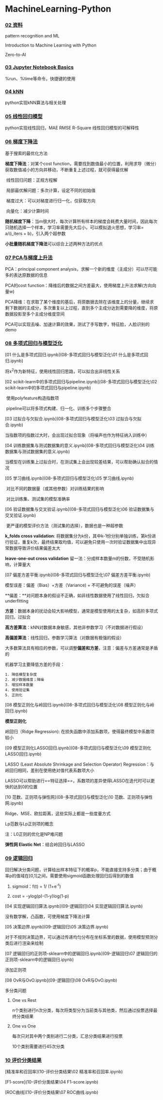# MachineLearning-Python

### [02 资料](02-Machine-Learning-Basics)


pattern recognition and ML

Introduction to Machine Learning with Python

Zero-to-AI

### [03 Jupyter Notebook Basics](03-Jupyter-Notebook-Basics)

%run、%time等命令，快捷键的使用

### [04 kNN](04-kNN/)

python实现kNN算法与相关处理

### [05 线性回归模型](05-regression/)
python实现线性回归，MAE RMSE R-Square
线性回归模型的可解释性

### [06 梯度下降法](06-梯度下降法)

基于搜索的最优化方法

**梯度下降法**：对某个cost function，需要找到数值最小的位置，利用求导（微分）获取数值减小的方向并移动，不断重复上述过程，就可获得最优解

​	线性回归问题：正规方程解

​	局部最优解问题：多次计算，设定不同的初始值

​	梯度过大：可以对梯度进行归一化，仅获取方向

​	向量化：减少计算时间

**随机梯度下降**：当m很大时，每次计算所有样本的梯度会耗费大量时间，因此每次只随机选择一个样本，学习率需要先大后小，可以模拟退火思想，学习率= a/(i_iters + b)，引入两个超参数

**小批量随机梯度下降法**可以综合上述两种方法的优点

### [07  PCA与梯度上升法](07-PCA与梯度上升法)

PCA：principal component analysis，求解一个新的维度（主成分）可以尽可能多的表达原数据的信息

PCA的cost function：降维后的数据之间方差最大，使用梯度上升法求解(方向向量w)

PCA降维：在求取了某个维度的基后，将原数据去除在该维度上的分量，继续求剩下数据的主成分，多次重复以上过程，直到多个主成分达到需要降的维度，将原数据投影至多个主成分维度空间

PCA可以实现去噪、加速计算的效果，测试了手写数字，特征脸，人脸识别的demo

### [08 多项式回归与模型泛化](08-多项式回归与模型泛化)

 [01 什么是多项式回归.ipynb](08-多项式回归与模型泛化\01 什么是多项式回归.ipynb) 

将x<sup>2</sup>作为新特征，使用线性回归思路，可以拟合出非线性关系

 [02 scikit-learn中的多项式回归与pipeline.ipynb](08-多项式回归与模型泛化\02 scikit-learn中的多项式回归与pipeline.ipynb) 

​	使用polyfeature构造指数项

​	pipeline可以将多项式构建、归一化、训练多个步骤整合

 [03 过拟合与欠拟合.ipynb](08-多项式回归与模型泛化\03 过拟合与欠拟合.ipynb) 

​	当指数项的指数过大时，会出现过拟合现象（将噪声也作为特征纳入训练中）

 [04 训练数据集与测试数据集的意义.ipynb](08-多项式回归与模型泛化\04 训练数据集与测试数据集的意义.ipynb) 

​	当模型在训练集上过拟合时，在测试集上会出现较差结果，可以帮助确认拟合的情况

 [05 学习曲线.ipynb](08-多项式回归与模型泛化\05 学习曲线.ipynb) 

​	对比不同的数据量（或其他参数）对训练结果的影响

​	对比训练集、测试集的模型准确率

 [06 验证数据集与交叉验证.ipynb](08-多项式回归与模型泛化\06 验证数据集与交叉验证.ipynb) 

​	更严谨的模型评价方法（测试集的选择），数据也是一种超参数

**k_folds cross validation**: 将数据集分为k份，其中k-1份分别单独训练，第k份进行验证，重复k次，最终结果取均值，可以避免只使用一次时验证数据集中出现异常数据导致评价结果偏差太大

**leave-one-out cross validation** 留一法：分成样本数量m的份数，不受随机影响，计算量大

 [07 偏差方差平衡.ipynb](08-多项式回归与模型泛化\07 偏差方差平衡.ipynb) 

模型误差：偏差（Bias）+方差（Variance) + 不可避免的误差（噪声）

**偏差：**对问题本身的假设不正确，如非线性数据使用了线性回归，欠拟合underfitting

**方差**：数据本身的扰动会较大影响模型，通常是模型使用的太复杂，如高阶多项式回归，过拟合

**高方差算法**：kNN对数据本身敏感，其他非参数学习（不对数据进行假设）

**高偏差算法**：线性回归，参数学习算法（对数据有极强的假设）

大多数算法具有相应的参数，可以调整**偏差和方差**，注意：偏差与方差通常是矛盾的

机器学习主要降低方差的手段：

 	1. 降低模型复杂度
 	2. 减少数据维度；降噪
 	3. 增加样本数量
 	4. 使用验证集
 	5. 正则化

 [08 模型正则化与岭回归.ipynb](08-多项式回归与模型泛化\08 模型正则化与岭回归.ipynb) 

 **模型正则化**

岭回归（Ridge Regression): 在损失函数中添加系数项，使得最终模型中系数项较小

  [09 模型正则化LASSO回归.ipynb](08-多项式回归与模型泛化\09 模型正则化LASSO回归.ipynb) 

LASSO (Least Absolute Shrinkage and Selection Operator) Regression：与岭回归相同，差别在使用绝对值代表系数项大小

LASSO可以帮助进行==特征选择==，系数项的差异使得LASSO在迭代时可以更快的达到0的位置

  [10 范数、正则项与弹性网](08-多项式回归与模型泛化\10 范数、正则项与弹性网.ipynb) 

Ridge、MSE、欧拉距离，这些实际上都是一些度量方式

Lp范数与Lp正则项的概念

注：L0正则的优化是NP难问题

**弹性网 Elastic Net**：结合岭回归与LASSO

### [09 逻辑回归](09-逻辑回归)

回归解决分类问题，计算给出样本特征下的概率p，不能直接支持多分类；由于概率p的值域在[0,1]之间，需要使用sigmoid函数处理回归后得到的数值

1. sigmoid：f(t) = 1/ (1+e<sup>-t</sup>)

2. cost = -ylog(p)-(1-y)log(1-p)

[04 实现逻辑回归算法.ipynb](09-逻辑回归\04 实现逻辑回归算法.ipynb) 

没有数学解，凸函数，可使用梯度下降法计算

[05 决策边界.ipynb](09-逻辑回归\05 决策边界.ipynb) 

对于不规则决策边界，可以通过传递均匀分布在坐标系里的数据，使用模型预测分类后进行渲染来绘制

 [07 逻辑回归的正则项-sklearn中的逻辑回归.ipynb](09-逻辑回归\07 逻辑回归的正则项-sklearn中的逻辑回归.ipynb) 

添加正则项

 [08 OvR与OvO.ipynb](09-逻辑回归\08 OvR与OvO.ipynb) 

多分类问题

 1. One vs Rest

    n个类别进行n次分类，每次将类型分为当前类与其他类，然后通过投票选择最终分类结果

 2. One vs One

    每次只对其中两个类别进行二分类，汇总分类结果进行投票

    10个类别需要进行45次分类

### [10 评价分类结果](10-评价分类结果)

 [精准率和召回率](10-评价分类结果\02 精准率和召回率.ipynb) 

 [F1-score](10-评价分类结果\04 F1-score.ipynb) 

 [ROC曲线](10-评价分类结果\07 ROC曲线.ipynb) 
